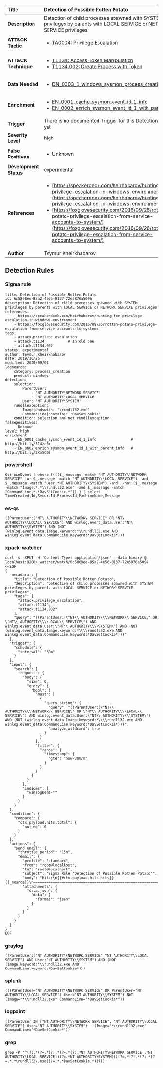 | Title                    | Detection of Possible Rotten Potato       |
|:-------------------------|:------------------|
| **Description**          | Detection of child processes spawned with SYSTEM privileges by parents with LOCAL SERVICE or NETWORK SERVICE privileges |
| **ATT&amp;CK Tactic**    |  <ul><li>[TA0004: Privilege Escalation](https://attack.mitre.org/tactics/TA0004)</li></ul>  |
| **ATT&amp;CK Technique** | <ul><li>[T1134: Access Token Manipulation](https://attack.mitre.org/techniques/T1134)</li><li>[T1134.002: Create Process with Token](https://attack.mitre.org/techniques/T1134/002)</li></ul>  |
| **Data Needed**          | <ul><li>[DN_0003_1_windows_sysmon_process_creation](../Data_Needed/DN_0003_1_windows_sysmon_process_creation.md)</li></ul>  |
| **Enrichment** |<ul><li>[EN_0001_cache_sysmon_event_id_1_info](../Enrichments/EN_0001_cache_sysmon_event_id_1_info.md)</li><li>[EN_0002_enrich_sysmon_event_id_1_with_parent_info](../Enrichments/EN_0002_enrich_sysmon_event_id_1_with_parent_info.md)</li></ul> |
| **Trigger**              |  There is no documented Trigger for this Detection Rule yet  |
| **Severity Level**       | high |
| **False Positives**      | <ul><li>Unknown</li></ul>  |
| **Development Status**   | experimental |
| **References**           | <ul><li>[https://speakerdeck.com/heirhabarov/hunting-for-privilege-escalation-in-windows-environment](https://speakerdeck.com/heirhabarov/hunting-for-privilege-escalation-in-windows-environment)</li><li>[https://foxglovesecurity.com/2016/09/26/rotten-potato-privilege-escalation-from-service-accounts-to-system/](https://foxglovesecurity.com/2016/09/26/rotten-potato-privilege-escalation-from-service-accounts-to-system/)</li></ul>  |
| **Author**               | Teymur Kheirkhabarov |


## Detection Rules

### Sigma rule

```
title: Detection of Possible Rotten Potato
id: 6c5808ee-85a2-4e56-8137-72e5876a5096
description: Detection of child processes spawned with SYSTEM privileges by parents with LOCAL SERVICE or NETWORK SERVICE privileges
references:
    - https://speakerdeck.com/heirhabarov/hunting-for-privilege-escalation-in-windows-environment
    - https://foxglovesecurity.com/2016/09/26/rotten-potato-privilege-escalation-from-service-accounts-to-system/
tags:
    - attack.privilege_escalation
    - attack.t1134           # an old one
    - attack.t1134.002
status: experimental
author: Teymur Kheirkhabarov
date: 2019/10/26
modified: 2020/09/01
logsource:
    category: process_creation
    product: windows
detection:
    selection:
        ParentUser:
            - 'NT AUTHORITY\NETWORK SERVICE'
            - 'NT AUTHORITY\LOCAL SERVICE'
        User: 'NT AUTHORITY\SYSTEM'
    rundllexception:
        Image|endswith: '\rundll32.exe'
        CommandLine|contains: 'DavSetCookie'
    condition: selection and not rundllexception
falsepositives:
    - Unknown
level: high
enrichment:
    - EN_0001_cache_sysmon_event_id_1_info                # http://bit.ly/314zc6x
    - EN_0002_enrich_sysmon_event_id_1_with_parent_info   # http://bit.ly/2KmSC0l

```





### powershell
    
```
Get-WinEvent | where {((($_.message -match "NT AUTHORITY\\NETWORK SERVICE" -or $_.message -match "NT AUTHORITY\\LOCAL SERVICE") -and $_.message -match "User.*NT AUTHORITY\\SYSTEM") -and  -not ($_.message -match "Image.*.*\\rundll32.exe" -and $_.message -match "CommandLine.*.*DavSetCookie.*")) } | select TimeCreated,Id,RecordId,ProcessId,MachineName,Message
```


### es-qs
    
```
((ParentUser:("NT\ AUTHORITY\\NETWORK\ SERVICE" OR "NT\ AUTHORITY\\LOCAL\ SERVICE") AND winlog.event_data.User:"NT\ AUTHORITY\\SYSTEM") AND (NOT (winlog.event_data.Image.keyword:*\\rundll32.exe AND winlog.event_data.CommandLine.keyword:*DavSetCookie*)))
```


### xpack-watcher
    
```
curl -s -XPUT -H 'Content-Type: application/json' --data-binary @- localhost:9200/_watcher/watch/6c5808ee-85a2-4e56-8137-72e5876a5096 <<EOF
{
  "metadata": {
    "title": "Detection of Possible Rotten Potato",
    "description": "Detection of child processes spawned with SYSTEM privileges by parents with LOCAL SERVICE or NETWORK SERVICE privileges",
    "tags": [
      "attack.privilege_escalation",
      "attack.t1134",
      "attack.t1134.002"
    ],
    "query": "((ParentUser:(\"NT\\ AUTHORITY\\\\NETWORK\\ SERVICE\" OR \"NT\\ AUTHORITY\\\\LOCAL\\ SERVICE\") AND winlog.event_data.User:\"NT\\ AUTHORITY\\\\SYSTEM\") AND (NOT (winlog.event_data.Image.keyword:*\\\\rundll32.exe AND winlog.event_data.CommandLine.keyword:*DavSetCookie*)))"
  },
  "trigger": {
    "schedule": {
      "interval": "30m"
    }
  },
  "input": {
    "search": {
      "request": {
        "body": {
          "size": 0,
          "query": {
            "bool": {
              "must": [
                {
                  "query_string": {
                    "query": "((ParentUser:(\"NT\\ AUTHORITY\\\\NETWORK\\ SERVICE\" OR \"NT\\ AUTHORITY\\\\LOCAL\\ SERVICE\") AND winlog.event_data.User:\"NT\\ AUTHORITY\\\\SYSTEM\") AND (NOT (winlog.event_data.Image.keyword:*\\\\rundll32.exe AND winlog.event_data.CommandLine.keyword:*DavSetCookie*)))",
                    "analyze_wildcard": true
                  }
                }
              ],
              "filter": {
                "range": {
                  "timestamp": {
                    "gte": "now-30m/m"
                  }
                }
              }
            }
          }
        },
        "indices": [
          "winlogbeat-*"
        ]
      }
    }
  },
  "condition": {
    "compare": {
      "ctx.payload.hits.total": {
        "not_eq": 0
      }
    }
  },
  "actions": {
    "send_email": {
      "throttle_period": "15m",
      "email": {
        "profile": "standard",
        "from": "root@localhost",
        "to": "root@localhost",
        "subject": "Sigma Rule 'Detection of Possible Rotten Potato'",
        "body": "Hits:\n{{#ctx.payload.hits.hits}}{{_source}}\n================================================================================\n{{/ctx.payload.hits.hits}}",
        "attachments": {
          "data.json": {
            "data": {
              "format": "json"
            }
          }
        }
      }
    }
  }
}
EOF

```


### graylog
    
```
((ParentUser:("NT AUTHORITY\\NETWORK SERVICE" "NT AUTHORITY\\LOCAL SERVICE") AND User:"NT AUTHORITY\\SYSTEM") AND (NOT (Image.keyword:*\\rundll32.exe AND CommandLine.keyword:*DavSetCookie*)))
```


### splunk
    
```
(((ParentUser="NT AUTHORITY\\NETWORK SERVICE" OR ParentUser="NT AUTHORITY\\LOCAL SERVICE") User="NT AUTHORITY\\SYSTEM") NOT (Image="*\\rundll32.exe" CommandLine="*DavSetCookie*"))
```


### logpoint
    
```
((ParentUser IN ["NT AUTHORITY\\NETWORK SERVICE", "NT AUTHORITY\\LOCAL SERVICE"] User="NT AUTHORITY\\SYSTEM")  -(Image="*\\rundll32.exe" CommandLine="*DavSetCookie*"))
```


### grep
    
```
grep -P '^(?:.*(?=.*(?:.*(?=.*(?:.*NT AUTHORITY\NETWORK SERVICE|.*NT AUTHORITY\LOCAL SERVICE))(?=.*NT AUTHORITY\SYSTEM)))(?=.*(?!.*(?:.*(?=.*.*\rundll32\.exe)(?=.*.*DavSetCookie.*)))))'
```



